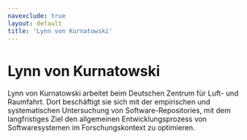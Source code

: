 ```yaml
---
navexclude: true
layout: default
title: 'Lynn von Kurnatowski'
---
```


# Lynn von Kurnatowski

Lynn von Kurnatowski arbeitet beim Deutschen Zentrum für Luft- und Raumfahrt. Dort beschäftigt sie sich mit 
der empirischen und systematischen Untersuchung von Software-Repositories, mit dem
langfristiges Ziel den allgemeinen Entwicklungsprozess von Softwaresystemen im Forschungskontext zu optimieren.